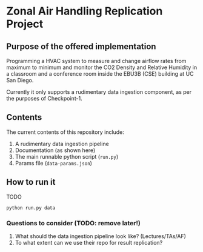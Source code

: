 # Zonal Air Handling Replication Project

## Purpose of the offered implementation
Programming a HVAC system to measure and change airflow rates from maximum to minimum and monitor the CO2 Density and Relative Humidity in a classroom and a conference room inside the EBU3B (CSE) building at UC San Diego.

Currently it only supports a rudimentary data ingestion component, as per the purposes of Checkpoint-1.

## Contents
The current contents of this repository include:
1. A rudimentary data ingestion pipeline
2. Documentation (as shown here)
3. The main runnable python script (`run.py`)
4. Params file (`data-params.json`)

## How to run it
TODO

`python run.py data`

### Questions to consider (TODO: remove later!)
1. What should the data ingestion pipeline look like? (Lectures/TAs/AF)
2. To what extent can we use their repo for result replication?

